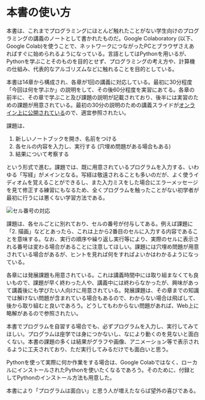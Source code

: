 # 本書の使い方

本書は、これまでプログラミングにほとんど触れたことがない学生向けのプログラミングの講義のノートとして書かれたものだ。Google Colaboratory (以下、Google Colab)を使うことで、ネットワークにつながったPCとブラウザさえあればすぐに始められるようになっている。言語としてはPythonを用いるが、Pythonを学ぶことそのものを目的とせず、プログラミングの考え方や、計算機の仕組み、代表的なアルゴリズムなどに触れることを目的としている。

本書は14章から構成され、各章が1回の講義に対応している。最初に30分程度「今回は何を学ぶか」の説明をして、その後60分程度を実習にあてる。各章の前半に、その章で学ぶこと及び課題の説明が記載されており、後半には実習のための課題が用意されている。最初の30分の説明のための講義スライドが[オンライン上に公開されている](https://kaityo256.github.io/python_zero/)ので、適宜参照されたい。

課題は、

1. 新しいノートブックを開き、名前をつける
2. 各セルの内容を入力し、実行する (穴埋め問題がある場合もある)
3. 結果について考察する

という形式で進む。課題では、既に用意されているプログラムを入力する、いわゆる「写経」がメインとなる。写経は敬遠されることも多いのだが、よく使うイディオムを覚えることができるし、また入力ミスをした場合にエラーメッセージを見て修正する練習にもなるため、全くプログラムを触ったことがない初学者が最初に行うには悪くない学習方法である。

![セル番号の対応](fig/cell_number.png)

課題は、各セルごとに別れており、セルの番号が付与してある。例えば課題に「2. 描画」などとあったら、これは上から2番目のセルに入力する内容であることを意味する。なお、実行の順序や繰り返し実行等により、実際のセルに表示される番号は変わる場合があることに注意してほしい。課題には穴埋め問題が用意されている場合があるが、ヒントを見れば何をすればよいかはわかるようになっている。

各章には発展課題も用意されている。これは講義時間中には取り組まなくても良いもので、課題が早く終わった人や、講義中には終わらなかったが、興味があって講義後にも学びたい人向けに用意されている。発展課題は、その章までの知識では解けない問題が含まれている場合もあるので、わからない場合は飛ばして、後から取り組むと良いであろう。どうしてもわからない問題があれば、Web上に略解があるので参照されたい。

本書でプログラムを自習する場合でも、必ずプログラムを入力し、実行してみてほしい。プログラムは座学では身につかないし、なにより動くのを見ないと面白くない。本書の課題の多くは結果がグラフや画像、アニメーション等で表示されるように工夫されており、ただ実行してみるだけでも面白いと思う。

Pythonを使って実際に何か作業をする場合は、Google Colabではなく、ローカルにインストールされたPythonを使いたくなるであろう。そのために、付録としてPythonのインストール方法も用意した。

本書により「プログラムは面白い」と思う人が増えたならば望外の喜びである。
